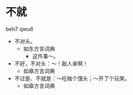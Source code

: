 



# 不就
beh7 qieu6
+ 不对头。
  * 如东方言词典
    - 这件事～。
+ 不好，不对头：～！敌人来啊！
  * 如皋方言词典
+ 不过是、不就是：～吃咖个馒头；～开了个玩笑。
  * 如皋方言词典
